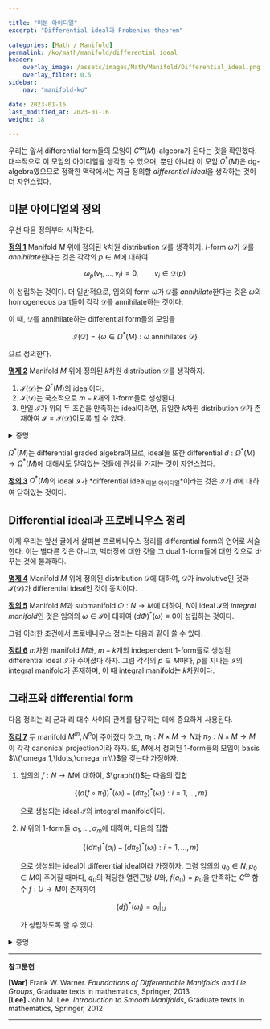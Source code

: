 ```yaml
---

title: "미분 아이디얼"
excerpt: "Differential ideal과 Frobenius theorem"

categories: [Math / Manifold]
permalink: /ko/math/manifold/differential_ideal
header:
    overlay_image: /assets/images/Math/Manifold/Differential_ideal.png
    overlay_filter: 0.5
sidebar: 
    nav: "manifold-ko"

date: 2023-01-16
last_modified_at: 2023-01-16
weight: 18

---
```


우리는 앞서 differential form들의 모임이 $C^\infty(M)$-algebra가 된다는 것을 확인했다. 대수적으로 이 모임의 아이디얼을 생각할 수 있으며, 뿐만 아니라 이 모임 $\Omega^\ast(M)$은 dg-algebra였으므로 정확한 맥락에서는 지금 정의할 *differential ideal*을 생각하는 것이 더 자연스럽다.

## 미분 아이디얼의 정의

우선 다음 정의부터 시작한다.

<div class="definition" markdown="1">

<ins id="df1">**정의 1**</ins> Manifold $M$ 위에 정의된 $k$차원 distribution $\mathcal{D}$를 생각하자. $l$-form $\omega$가 $\mathcal{D}$를 *annihilate*한다는 것은 각각의 $p\in M$에 대하여

$$\omega_p(v_1,\ldots, v_l)=0,\qquad v_i\in\mathcal{D}(p)$$

이 성립하는 것이다. 더 일반적으로, 임의의 form $\omega$가 $\mathcal{D}$를 *annihilate*한다는 것은 $\omega$의 homogeneous part들이 각각 $\mathcal{D}$를 annihilate하는 것이다.

</div>

이 때, $\mathcal{D}$를 annihilate하는 differential form들의 모임을

$$\mathcal{I}(\mathcal{D})=\{\omega\in\Omega^\ast(M):\text{$\omega$ annihilates $\mathcal{D}$}\}$$

으로 정의한다. 

<div class="proposition" markdown="1">

<ins id="pp2">**명제 2**</ins> Manifold $M$ 위에 정의된 $k$차원 distribution $\mathcal{D}$를 생각하자. 

1. $\mathcal{I}(\mathcal{D})$는 $\Omega^\ast(M)$의 ideal이다.
2. $\mathcal{I}(\mathcal{D})$는 국소적으로 $m-k$개의 1-form들로 생성된다.
3. 만일 $\mathcal{I}$가 위의 두 조건을 만족하는 ideal이라면, 유일한 $k$차원 distribution $\mathcal{D}$가 존재하여 $\mathcal{I}=\mathcal{I}(\mathcal{D})$이도록 할 수 있다. 

</div>
<details class="proof" markdown="1">
<summary>증명</summary>

첫째 주장은 정의로부터 자명하다. 

둘째 주장을 보이기 위해, $p\in M$이라 하자. 그럼 $p$ 근방에서 $\mathcal{D}$를 생성하는 independent한 벡터장들 $X_{m-k+1},\ldots, X_m$이 존재한다. 이제 이 집합에 벡터장들 $X_1,\ldots, X_{m-k}$를 추가하여 $\\{X_1,\ldots, X_m\\}$이 $p$의 근방 $U$에서 tangent space들의 local basis가 된다고 하자. 그럼 이들의 dual을 취하여 $1$-form들 $\omega_1,\ldots, \omega_m$을 얻을 수 있으며, 이 때

$$\omega_i(X_j)=\delta_{ij}$$

이므로 $\omega_1,\ldots,\omega_{m-k}$들이 원하는 $1$-form들이 된다는 것을 쉽게 보일 수 있다. 

셋째 주장은 위의 증명들을 거꾸로 뒤집으면 된다. 

</details>

$\Omega^\ast(M)$는 differential graded algebra이므로, ideal들 또한 differential $d:\Omega^\ast(M)\rightarrow\Omega^\ast(M)$에 대해서도 닫혀있는 것들에 관심을 가지는 것이 자연스럽다. 

<div class="definition" markdown="1">

<ins id="df3">**정의 3**</ins> $\Omega^\ast(M)$의 ideal $\mathcal{I}$가 *differential ideal<sub>미분 아이디얼</sub>*이라는 것은 $\mathcal{I}$가 $d$에 대하여 닫혀있는 것이다.

</div>

## Differential ideal과 프로베니우스 정리

이제 우리는 앞선 글에서 살펴본 프로베니우스 정리를 differential form의 언어로 서술한다. 이는 별다른 것은 아니고, 벡터장에 대한 것을 그 dual $1$-form들에 대한 것으로 바꾸는 것에 불과하다.

<div class="proposition" markdown="1">

<ins id="pp4">**명제 4**</ins> Manifold $M$ 위에 정의된 distribution $\mathcal{D}$에 대하여, $\mathcal{D}$가 involutive인 것과 $\mathcal{I}(\mathcal{D})$가 differential ideal인 것이 동치이다.

</div>

<div class="definition" markdown="1">

<ins id="df5">**정의 5**</ins> Manifold $M$과 submanifold $\Phi:N\rightarrow M$에 대하여, $N$이 ideal $\mathcal{I}$의 *integral manifold*인 것은 임의의 $\omega\in\mathcal{I}$에 대하여 $(d\Phi)^\ast(\omega)\equiv 0$이 성립하는 것이다. 

</div>

그럼 이러한 조건에서 프로베니우스 정리는 다음과 같이 쓸 수 있다.

<div class="proposition" markdown="1">

<ins id="thm6">**정리 6**</ins> $m$차원 manifold $M$과, $m-k$개의 independent 1-form들로 생성된 differential ideal $\mathcal{I}$가 주어졌다 하자. 그럼 각각의 $p\in M$마다, $p$를 지나는 $\mathcal{I}$의 integral manifold가 존재하며, 이 때 integral manifold는 $k$차원이다.

</div>

## 그래프와 differential form

다음 정리는 리 군과 리 대수 사이의 관계를 탐구하는 데에 중요하게 사용된다.

<div class="proposition" markdown="1">

<ins id="thm7">**정리 7**</ins> 두 manifold $M^m,N^n$이 주어졌다 하고, $\pi_1:N\times M\rightarrow N$과 $\pi_2:N\times M\rightarrow M$이 각각 canonical projection이라 하자. 또, $M$에서 정의된 1-form들의 모임이 basis $\\{\omega_1,\ldots,\omega_m\\}$을 갖는다 가정하자. 

1. 임의의 $f:N\rightarrow M$에 대하여, $\graph(f)$는 다음의 집합

    $$\{(d(f\circ \pi_1))^\ast(\omega_i)-(d\pi_2)^\ast(\omega_i): i=1,\ldots, m\}$$

    으로 생성되는 ideal $\mathcal{I}$의 integral manifold이다.
2. $N$ 위의 1-form들 $\alpha_1,\ldots,\alpha_m$에 대하여, 다음의 집합

    $$\{(d\pi_1)^\ast(\alpha_i)-(d\pi_2)^\ast(\omega_i):i=1,\ldots,m\}$$

    으로 생성되는 ideal이 differential ideal이라 가정하자. 그럼 임의의 $q_0\in N,p_0\in M$이 주어질 때마다, $q_0$의 적당한 열린근방 $U$와, $f(q_0)=p_0$을 만족하는 $C^\infty$ 함수 $f:U\rightarrow M$이 존재하여

    $$(df)^\ast(\omega_i)=\alpha_i|_U$$

    가 성립하도록 할 수 있다.

</div>
<details class="proof" markdown="1">
<summary>증명</summary>

간단히 흐름만 소개한다.

1. 우선 [§미분다양체의 예시들, ⁋예시 5](/ko/math/manifold/examples_of_manifolds#ex5)를 따라 다음의 집합
    
    $$\graph(f)=\{(p,q):f(p)=q\}$$
    
    이 $N\times M$의 submanifold가 된다는 것을 보인다. 이 때 inclusion map은 자연스러운 함수
    
    $$\iota:\graph(f)\rightarrow N\times M;\qquad (p,q)\mapsto (p,q)$$
    
    로 주어진다. 이제 $\mathcal{I}$가 이를 integral manifold로 갖는다는 것을 증명하려면 주어진 form들 

    $$\mu_i:=(d(f\circ\pi_1))^\ast(\omega_i)-(d\pi_2)^\ast(\omega_i)$$

    이 $(d\iota)^\ast(\omega_i)=0$을 만족한다는 것을 보여야 한다. 이는
    
    $$(d\iota)^\ast(\mu_i)=(d(\pi_1\circ\iota))^\ast(df)^\ast(\omega_i)-(d(\pi_2\circ\iota))^\ast(\omega_i)=(df)^\ast(\omega_i)-(df)^\ast(\omega_i)=0$$

    으로부터 분명하다.

2. 주어진 form들의 집합으로 생성되는 ideal을 $\mathcal{I}$라 하자. 그럼 프로베니우스 정리에 의하여, $\mathcal{I}$는 $(m+n)-m=c$차원의 integral manifold $I$를 갖는다. 이후, 임의의 점 $q\in I$에 대하여, $d\pi_1$을 $I_q$로 제한한 것이 전단사함수임을 보이면 된다. 

</details>

---

**참고문헌**

**[War]** Frank W. Warner. *Foundations of Differentiable Manifolds and Lie Groups*, Graduate texts in mathematics, Springer, 2013  
**[Lee]** John M. Lee. *Introduction to Smooth Manifolds*, Graduate texts in mathematics, Springer, 2012  

---